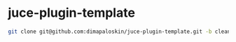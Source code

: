 # juce-plugin-template

```bash
git clone git@github.com:dimapaloskin/juce-plugin-template.git -b clean-start my-new-awesome-audio-plugin
```
